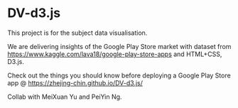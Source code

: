 # DV-d3.js

This project is for the subject data visualisation.

We are delivering insights of the Google Play Store market with dataset from https://www.kaggle.com/lava18/google-play-store-apps and HTML+CSS, D3.js.

Check out the things you should know before deploying a Google Play Store app @ https://zhejing-chin.github.io/DV-d3.js/


Collab with MeiXuan Yu and PeiYin Ng. 
